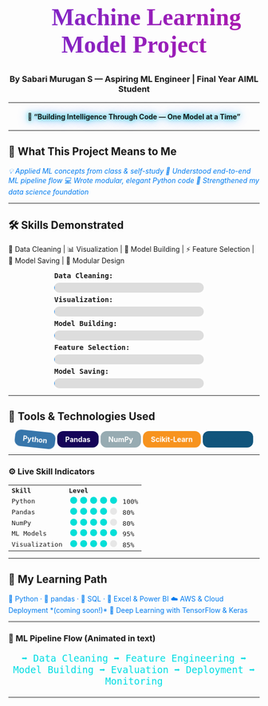 <h1 align="center" style="font-family: 'Trebuchet MS'; font-weight: 700; font-size: 3rem; background: linear-gradient(270deg, #007CF0, #00DFD8, #FF0080, #7928CA); background-size: 800% 800%; -webkit-background-clip: text; -webkit-text-fill-color: transparent; animation: gradientMove 8s ease infinite;">
  🧠 Machine Learning Model Project
</h1>

<h3 align="center">
  By <b>Sabari Murugan S</b> — Aspiring ML Engineer | Final Year AIML Student  
</h3>

<hr/>

<h4 align="center" style="animation: pulseGlow 2s infinite;">
  🚀 “Building Intelligence Through Code — One Model at a Time”
</h4>

---

## 📌 What This Project Means to Me

<p style="font-style: italic; animation: textGlow 3s infinite alternate;">
💡 Applied ML concepts from class & self-study  
🔄 Understood end-to-end ML pipeline flow  
💻 Wrote modular, elegant Python code  
🌟 Strengthened my data science foundation  
</p>

---

## 🛠 Skills Demonstrated

🧹 Data Cleaning | 📊 Visualization | 🤖 Model Building | ⚡ Feature Selection | 💾 Model Saving | 🧩 Modular Design  

<div style="font-family: monospace; width: 320px; margin: 0 auto;">
  <div><b>Data Cleaning:</b> <div class="progress-bar"><div class="progress" style="width: 80%;"></div></div></div>
  <div><b>Visualization:</b> <div class="progress-bar"><div class="progress" style="width: 75%;"></div></div></div>
  <div><b>Model Building:</b> <div class="progress-bar"><div class="progress" style="width: 85%;"></div></div></div>
  <div><b>Feature Selection:</b> <div class="progress-bar"><div class="progress" style="width: 70%;"></div></div></div>
  <div><b>Model Saving:</b> <div class="progress-bar"><div class="progress" style="width: 80%;"></div></div></div>
</div>

---

## 🧪 Tools & Technologies Used

<p align="center">
  <span class="badge-spin" style="background:#3776AB;">Python</span>
  <span class="badge-pulse" style="background:#150458;">Pandas</span>
  <span class="badge-breathe" style="background:#013243;">NumPy</span>
  <span class="badge-beat" style="background:#F7931E;">Scikit-Learn</span>
  <span class="badge-wave" style="background:#11557C;">Matplotlib</span>
</p>

---

### ⚙️ Live Skill Indicators

<table align="center" style="border-collapse: collapse; margin: 0 auto; font-family: monospace;">
  <tr>
    <th align="left">Skill</th>
    <th align="left">Level</th>
  </tr>
  <tr><td>Python</td><td><span class="skill-dot active"></span><span class="skill-dot active"></span><span class="skill-dot active"></span><span class="skill-dot active"></span><span class="skill-dot active"></span> 100%</td></tr>
  <tr><td>Pandas</td><td><span class="skill-dot active"></span><span class="skill-dot active"></span><span class="skill-dot active"></span><span class="skill-dot active"></span><span class="skill-dot"></span> 80%</td></tr>
  <tr><td>NumPy</td><td><span class="skill-dot active"></span><span class="skill-dot active"></span><span class="skill-dot active"></span><span class="skill-dot active"></span><span class="skill-dot"></span> 80%</td></tr>
  <tr><td>ML Models</td><td><span class="skill-dot active"></span><span class="skill-dot active"></span><span class="skill-dot active"></span><span class="skill-dot active"></span><span class="skill-dot active"></span> 95%</td></tr>
  <tr><td>Visualization</td><td><span class="skill-dot active"></span><span class="skill-dot active"></span><span class="skill-dot active"></span><span class="skill-dot active"></span><span class="skill-dot"></span> 85%</td></tr>
</table>

---

## 🌱 My Learning Path

<p style="animation: textGlow 3s infinite alternate;">
📘 Python · 📗 pandas · 📙 SQL · 📒 Excel & Power BI  
☁️ AWS & Cloud Deployment *(coming soon!)*  
🧠 Deep Learning with TensorFlow & Keras  
</p>

---

### 🔄 ML Pipeline Flow (Animated in text)

<p align="center" style="font-family: monospace; font-size:1.2rem; color:#00dfd8; animation: slideHue 5s linear infinite;">
  ➡️ Data Cleaning ➡️ Feature Engineering ➡️ Model Building ➡️ Evaluation ➡️ Deployment ➡️ Monitoring
</p>

---

<style>
@keyframes gradientMove {
  0% {background-position: 0% 50%;}
  50% {background-position: 100% 50%;}
  100% {background-position: 0% 50%;}
}
@keyframes pulseGlow {
  0%, 100% {text-shadow: 0 0 10px #00DFD8, 0 0 20px #007CF0;}
  50% {text-shadow: 0 0 20px #FF0080, 0 0 30px #7928CA;}
}
@keyframes textGlow {
  0% {color: #007CF0;}
  50% {color: #FF0080;}
  100% {color: #7928CA;}
}
@keyframes slideHue {
  0% {filter: hue-rotate(0deg);}
  100% {filter: hue-rotate(360deg);}
}
.progress-bar {
  background: #ddd;
  border-radius: 10px;
  height: 20px;
  width: 300px;
  margin: 6px 0;
  overflow: hidden;
  position: relative;
}
.progress {
  height: 100%;
  background: linear-gradient(270deg, #00DFD8, #007CF0, #00DFD8);
  animation: fillWidth 2s ease forwards;
  border-radius: 10px 0 0 10px;
  width: 0%;
}
@keyframes fillWidth {
  from { width: 0; }
  to { width: var(--width, 80%); }
}
.badge-spin {
  display: inline-block;
  padding: 8px 16px;
  background: #3776AB;
  border-radius: 12px;
  color: white;
  font-weight: bold;
  animation: spin 3s linear infinite;
}
.badge-pulse {
  display: inline-block;
  padding: 8px 16px;
  background: #150458;
  border-radius: 12px;
  color: white;
  font-weight: bold;
  animation: pulse 2.5s ease-in-out infinite;
}
.badge-breathe {
  display: inline-block;
  padding: 8px 16px;
  background: #013243;
  border-radius: 12px;
  color: white;
  font-weight: bold;
  animation: breathe 3s ease-in-out infinite;
}
.badge-beat {
  display: inline-block;
  padding: 8px 16px;
  background: #F7931E;
  border-radius: 12px;
  color: white;
  font-weight: bold;
  animation: beat 1.5s ease-in-out infinite;
}
.badge-wave {
  display: inline-block;
  padding: 8px 16px;
  background: #11557C;
  border-radius: 12px;
  color: white;
  font-weight: bold;
  animation: wave 3s ease-in-out infinite;
}

@keyframes spin {
  0% { transform: rotate(0deg); }
  100% { transform: rotate(360deg); }
}
@keyframes pulse {
  0%, 100% { opacity: 1; }
  50% { opacity: 0.6; }
}
@keyframes breathe {
  0%, 100% { opacity: 0.4; }
  50% { opacity: 1; }
}
@keyframes beat {
  0%, 100% { transform: scale(1); }
  50% { transform: scale(1.1); }
}
@keyframes wave {
  0%, 100% { color: #11557C; }
  50% { color: #00DFD8; }
}

.skill-dot {
  height: 14px;
  width: 14px;
  margin: 0 3px;
  background-color: #bbb;
  border-radius: 50%;
  display: inline-block;
  animation: blinkDot 2s infinite;
}
.skill-dot.active {
  background-color: #00DFD8;
  animation: blinkDotActive 2s infinite;
}
@keyframes blinkDot {
  0%, 100% { opacity: 0.3; }
  50% { opacity: 1; }
}
@keyframes blinkDotActive {
  0%, 100% { opacity: 1; }
  50% { opacity: 0.6; }
}
</style>